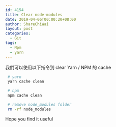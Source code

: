 ```yaml
---
id: 4154
title: Clear node-modules
date: 2019-04-06T00:00:20+08:00
author: ShareChiWai
layout: post
categories:
  - Git
tags:
  - Npm
  - yarn
---
```


我們可以使用以下指令到 clear Yarn / NPM 的 cache

```bash
 # yarn
 yarn cache clean

 # npm
 npm cache clean

 # remove node_modules folder
 rm -rf node_modules
```

Hope you find it useful
